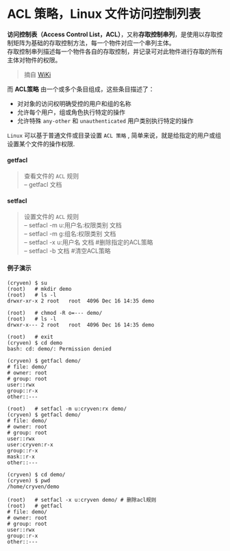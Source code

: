 ACL 策略，Linux 文件访问控制列表
================================

**访问控制表（Access Control List，ACL）**，又称**存取控制串列**，是使用以存取控制矩阵为基础的存取控制方法，每一个物件对应一个串列主体。  
存取控制串列描述每一个物件各自的存取控制，并记录可对此物件进行存取的所有主体对物件的权限。  
> 摘自 [WiKi](https://www.wikiwand.com/zh-hans/%E5%AD%98%E5%8F%96%E6%8E%A7%E5%88%B6%E4%B8%B2%E5%88%97)

而 **ACL策略** 由一个或多个条目组成，这些条目描述了：  
- 对对象的访问权明确受控的用户和组的名称
- 允许每个用户，组或角色执行特定的操作
- 允许特殊 `any-other` 和 `unauthenticated` 用户类别执行特定的操作

`Linux` 可以基于普通文件或目录设置 `ACL 策略` , 简单来说，就是给指定的用户或组设置某个文件的操作权限.

#### getfacl 
> 查看文件的 `ACL` 规则  
> – getfacl 文档  

#### setfacl 
> 设置文件的 `ACL` 规则  
> – setfacl  -m u:用户名:权限类别 文档  
> – setfacl  -m g:组名:权限类别 文档  
> – setfacl  -x u:用户名 文档 #删除指定的ACL策略  
> – setfacl  -b 文档 #清空ACL策略  

#### 例子演示
```
(cryven) $ su 
(root)   # mkdir demo
(root)   # ls -l 
drwxr-xr-x 2 root   root  4096 Dec 16 14:35 demo

(root)   # chmod -R o=--- demo/
(root)   # ls -l
drwxr-x--- 2 root   root  4096 Dec 16 14:35 demo

(root)   # exit
(cryven) $ cd demo
bash: cd: demo/: Permission denied

(cryven) $ getfacl demo/
# file: demo/
# owner: root
# group: root
user::rwx
group::r-x
other::---

(root)   # setfacl -m u:cryven:rx demo/
(cryven) $ getfacl demo/
# file: demo/
# owner: root
# group: root
user::rwx
user:cryven:r-x
group::r-x
mask::r-x
other::---

(cryven) $ cd demo/
(cryven) $ pwd
/home/cryven/demo

(root)   # setfacl -x u:cryven demo/ # 删除acl规则
(root)   # getfacl
# file: demo/
# owner: root
# group: root
user::rwx
group::r-x
other::---
```
